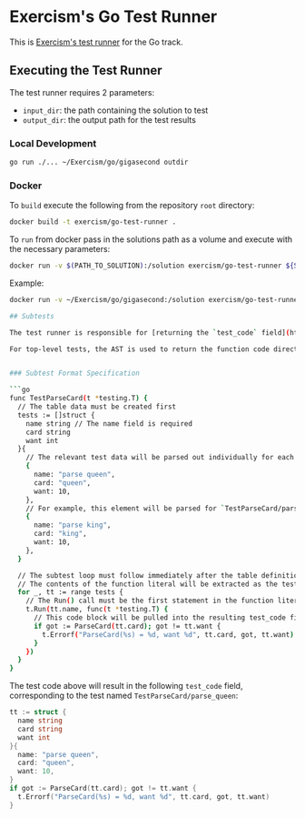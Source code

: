 # Exercism's Go Test Runner

This is [Exercism's test runner](https://github.com/exercism/v3-docs/tree/master/anatomy/track-tooling/test-runners#test-runners) for the Go track.

## Executing the Test Runner

The test runner requires 2 parameters:
- `input_dir`: the path containing the solution to test
- `output_dir`: the output path for the test results

### Local Development

```bash
go run ./... ~/Exercism/go/gigasecond outdir
```

### Docker

To `build` execute the following from the repository `root` directory:

```bash
docker build -t exercism/go-test-runner .
```

To `run` from docker pass in the solutions path as a volume and execute with the necessary parameters:

```bash
docker run -v $(PATH_TO_SOLUTION):/solution exercism/go-test-runner ${SLUG} /solution /solution
```

Example:

```bash
docker run -v ~/Exercism/go/gigasecond:/solution exercism/go-test-runner gigasecond /solution /solution

## Subtests

The test runner is responsible for [returning the `test_code` field](https://github.com/exercism/v3-docs/blob/master/anatomy/track-tooling/test-runners/interface.md#command), which should be a copy of the test code corresponding to each test result. 

For top-level tests, the AST is used to return the function code directly. For [tests containing subtests](https://blog.golang.org/subtests), additional processing is required. To ease the burden of advanced AST processing on unstructured / non deterministic test code, subtests should adhere to the following specification. If a test employs subtests, do not mix it with test or other code outside of the Run() call. Subtests not meeting the spec will be treated as top-level tests, with the entire test function code being returned for every subtest. At some point, we may [implement a static analyzer](https://rauljordan.com/2020/11/01/custom-static-analysis-in-go-part-1.html) which warns the exercise submitter when they commit subtests not meeting the specification.


### Subtest Format Specification

```go
func TestParseCard(t *testing.T) {
  // The table data must be created first
  tests := []struct {
    name string // The name field is required
    card string
    want int
  }{
    // The relevant test data will be parsed out individually for each subtest
    {
      name: "parse queen",
      card: "queen",
      want: 10,
    },
    // For example, this element will be parsed for `TestParseCard/parse_king`
    {
      name: "parse king",
      card: "king",
      want: 10,
    },
  }

  // The subtest loop must follow immediately after the table definition
  // The contents of the function literal will be extracted as the test code
  for _, tt := range tests {
    // The Run() call must be the first statement in the function literal
    t.Run(tt.name, func(t *testing.T) {
      // This code block will be pulled into the resulting test_code field
      if got := ParseCard(tt.card); got != tt.want {
        t.Errorf("ParseCard(%s) = %d, want %d", tt.card, got, tt.want)
      }
    })
  }
}
```

The test code above will result in the following `test_code` field, corresponding to the test named `TestParseCard/parse_queen`:
```go
tt := struct {
  name string
  card string
  want int
}{
  name: "parse queen",
  card: "queen",
  want: 10,
}
if got := ParseCard(tt.card); got != tt.want {
  t.Errorf("ParseCard(%s) = %d, want %d", tt.card, got, tt.want)
}
```
